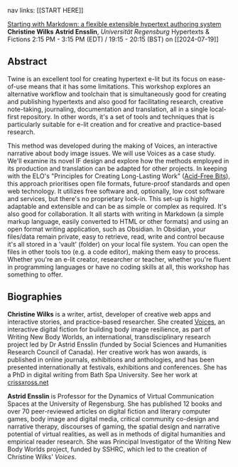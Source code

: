 nav links: [[START HERE]]

[Starting with Markdown: a flexible extensible hypertext authoring system](https://stars.library.ucf.edu/elo2024/hypertextsandfictions/schedule/24)
**Christine Wilks**
**Astrid Ensslin**, _Universität Regensburg_
Hypertexts & Fictions
2:15 PM - 3:15 PM (EDT) / 19:15 - 20:15 (BST) on [[2024-07-19]]

## Abstract

Twine is an excellent tool for creating hypertext e-lit but its focus on ease-of-use means that it has some limitations. This workshop explores an alternative workflow and toolchain that is simultaneously good for creating and publishing hypertexts and also good for facilitating research, creative note-taking, journaling, documentation and translation, all in a single local-first repository. In other words, it's a set of tools and techniques that is particularly suitable for e-lit creation and for creative and practice-based research.

This method was developed during the making of Voices, an interactive narrative about body image issues. We will use Voices as a case study. We'll examine its novel IF design and explore how the methods employed in its production and translation can be adapted for other projects. In keeping with the ELO's "Principles for Creating Long-Lasting Work" ([Acid-Free Bits](https://www.eliterature.org/pad/afb.html#sec4)), this approach prioritises open file formats, future-proof standards and open web technology. It utilizes free software and, optionally, low cost software and services, but there's no proprietary lock-in. This set-up is highly adaptable and extensible and can be as simple or complex as required. It's also good for collaboration. It all starts with writing in Markdown (a simple markup language, easily converted to HTML or other formats) and using an open format writing application, such as Obsidian. In Obsidian, your files/data remain private, easy to retrieve, read, write and control because it's all stored in a 'vault' (folder) on your local file system. You can open the files in other tools too (e.g. a code editor), making them easy to process. Whether you're an e-lit creator, researcher or teacher, whether you're fluent in programming languages or have no coding skills at all, this workshop has something to offer.

## Biographies

**Christine Wilks** is a writer, artist, developer of creative web apps and interactive stories, and practice-based researcher. She created [Voices](https://writing-new-bodies.web.app/ "Voices"), an interactive digital fiction for building body image resilience, as part of Writing New Body Worlds, an international, transdisciplinary research project led by Dr Astrid Ensslin (funded by Social Sciences and Humanities Research Council of Canada). Her creative work has won awards, is published in online journals, exhibitions and anthologies, and has been presented internationally at festivals, exhibitions and conferences. She has a PhD in digital writing from Bath Spa University. See her work at [crissxross.net](https://crissxross.net/ "crissxross: creative work by Christine Wilks")

**Astrid Ensslin** is Professor for the Dynamics of Virtual Communication Spaces at the University of Regensburg. She has published 12 books and over 70 peer-reviewed articles on digital fiction and literary computer games, body image and digital media, critical community co-design and narrative therapy, discourses of gaming, the spatial design and narrative potential of virtual realities, as well as in methods of digital humanities and empirical reader research. She was Principal Investigator of the Writing New Body Worlds project, funded by SSHRC, which led to the creation of Christine Wilks' _Voices_.
